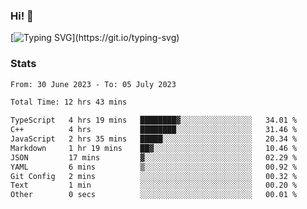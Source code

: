 ### Hi!  👋

[![Typing SVG](https://readme-typing-svg.herokuapp.com?font=Fira+Code&pause=1000&width=435&lines=Hello!+I'm+Texiwustion.)](https://git.io/typing-svg)

### Stats

<!--START_SECTION:waka-->

```txt
From: 30 June 2023 - To: 05 July 2023

Total Time: 12 hrs 43 mins

TypeScript   4 hrs 19 mins   ████████▓░░░░░░░░░░░░░░░░   34.01 %
C++          4 hrs           ████████░░░░░░░░░░░░░░░░░   31.46 %
JavaScript   2 hrs 35 mins   █████░░░░░░░░░░░░░░░░░░░░   20.34 %
Markdown     1 hr 19 mins    ██▓░░░░░░░░░░░░░░░░░░░░░░   10.46 %
JSON         17 mins         ▓░░░░░░░░░░░░░░░░░░░░░░░░   02.29 %
YAML         6 mins          ▒░░░░░░░░░░░░░░░░░░░░░░░░   00.92 %
Git Config   2 mins          ░░░░░░░░░░░░░░░░░░░░░░░░░   00.32 %
Text         1 min           ░░░░░░░░░░░░░░░░░░░░░░░░░   00.20 %
Other        0 secs          ░░░░░░░░░░░░░░░░░░░░░░░░░   00.01 %
```

<!--END_SECTION:waka-->
